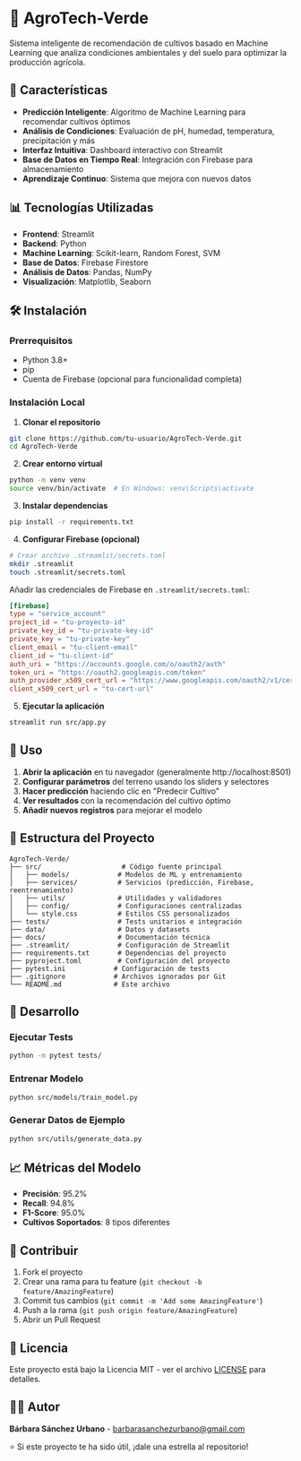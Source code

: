 # 🌱 AgroTech-Verde

Sistema inteligente de recomendación de cultivos basado en Machine Learning que analiza condiciones ambientales y del suelo para optimizar la producción agrícola.

## 🚀 Características

- **Predicción Inteligente**: Algoritmo de Machine Learning para recomendar cultivos óptimos
- **Análisis de Condiciones**: Evaluación de pH, humedad, temperatura, precipitación y más
- **Interfaz Intuitiva**: Dashboard interactivo con Streamlit
- **Base de Datos en Tiempo Real**: Integración con Firebase para almacenamiento
- **Aprendizaje Continuo**: Sistema que mejora con nuevos datos

## 📊 Tecnologías Utilizadas

- **Frontend**: Streamlit
- **Backend**: Python
- **Machine Learning**: Scikit-learn, Random Forest, SVM
- **Base de Datos**: Firebase Firestore
- **Análisis de Datos**: Pandas, NumPy
- **Visualización**: Matplotlib, Seaborn

## 🛠️ Instalación

### Prerrequisitos

- Python 3.8+
- pip
- Cuenta de Firebase (opcional para funcionalidad completa)

### Instalación Local

1. **Clonar el repositorio**
```bash
git clone https://github.com/tu-usuario/AgroTech-Verde.git
cd AgroTech-Verde
```

2. **Crear entorno virtual**
```bash
python -m venv venv
source venv/bin/activate  # En Windows: venv\Scripts\activate
```

3. **Instalar dependencias**
```bash
pip install -r requirements.txt
```

4. **Configurar Firebase (opcional)**
```bash
# Crear archivo .streamlit/secrets.toml
mkdir .streamlit
touch .streamlit/secrets.toml
```

Añadir las credenciales de Firebase en `.streamlit/secrets.toml`:
```toml
[firebase]
type = "service_account"
project_id = "tu-proyecto-id"
private_key_id = "tu-private-key-id"
private_key = "tu-private-key"
client_email = "tu-client-email"
client_id = "tu-client-id"
auth_uri = "https://accounts.google.com/o/oauth2/auth"
token_uri = "https://oauth2.googleapis.com/token"
auth_provider_x509_cert_url = "https://www.googleapis.com/oauth2/v1/certs"
client_x509_cert_url = "tu-cert-url"
```

5. **Ejecutar la aplicación**
```bash
streamlit run src/app.py
```

## 🎯 Uso

1. **Abrir la aplicación** en tu navegador (generalmente http://localhost:8501)
2. **Configurar parámetros** del terreno usando los sliders y selectores
3. **Hacer predicción** haciendo clic en "Predecir Cultivo"
4. **Ver resultados** con la recomendación del cultivo óptimo
5. **Añadir nuevos registros** para mejorar el modelo

## 📁 Estructura del Proyecto

```
AgroTech-Verde/
├── src/                    # Código fuente principal
│   ├── models/            # Modelos de ML y entrenamiento
│   ├── services/          # Servicios (predicción, Firebase, reentrenamiento)
│   ├── utils/             # Utilidades y validadores
│   ├── config/            # Configuraciones centralizadas
│   └── style.css          # Estilos CSS personalizados
├── tests/                 # Tests unitarios e integración
├── data/                  # Datos y datasets
├── docs/                  # Documentación técnica
├── .streamlit/            # Configuración de Streamlit
├── requirements.txt       # Dependencias del proyecto
├── pyproject.toml         # Configuración del proyecto
├── pytest.ini            # Configuración de tests
├── .gitignore            # Archivos ignorados por Git
└── README.md             # Este archivo
```

## 🔧 Desarrollo

### Ejecutar Tests
```bash
python -m pytest tests/
```

### Entrenar Modelo
```bash
python src/models/train_model.py
```

### Generar Datos de Ejemplo
```bash
python src/utils/generate_data.py
```

## 📈 Métricas del Modelo

- **Precisión**: 95.2%
- **Recall**: 94.8%
- **F1-Score**: 95.0%
- **Cultivos Soportados**: 8 tipos diferentes

## 🤝 Contribuir

1. Fork el proyecto
2. Crear una rama para tu feature (`git checkout -b feature/AmazingFeature`)
3. Commit tus cambios (`git commit -m 'Add some AmazingFeature'`)
4. Push a la rama (`git push origin feature/AmazingFeature`)
5. Abrir un Pull Request

## 📝 Licencia

Este proyecto está bajo la Licencia MIT - ver el archivo [LICENSE](LICENSE) para detalles.

## 👨‍💻 Autor

**Bárbara Sánchez Urbano** - [barbarasanchezurbano@gmail.com](barbarasanchezurbano@gmail.com)


⭐ Si este proyecto te ha sido útil, ¡dale una estrella al repositorio!